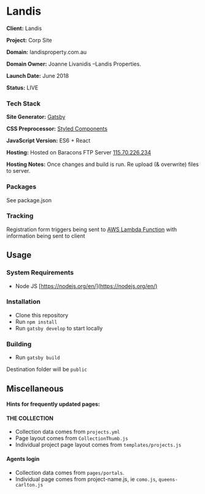 # Landis

__Client:__ Landis  

__Project:__ Corp Site  

__Domain:__ landisproperty.com.au 

__Domain Owner:__ Joanne Livanidis –Landis Properties.  

__Launch Date:__ June 2018  

__Status:__ LIVE  

### Tech Stack

__Site Generator:__ [Gatsby](https://www.gatsbyjs.org/)

__CSS Preprocessor:__ [Styled Components](https://www.styled-components.com/)

__JavaScript Version:__ ES6 + React

__Hosting:__ Hosted on Baracons FTP Server [115.70.226.234](ftp://115.70.226.234)

__Hosting Notes:__ Once changes and build is run. Re upload (& overwrite) files to server.

### Packages

See package.json  

### Tracking

Registration form triggers being sent to [AWS Lambda Function](https://ap-southeast-2.console.aws.amazon.com/apigateway/home?region=ap-southeast-2#/apis/vds9c5imf1/resources/ugavgg/methods/POST) with information being sent to client



## Usage

### System Requirements

* Node JS [https://nodejs.org/en/](https://nodejs.org/en/)

### Installation

* Clone this repository
* Run `npm install`
* Run `gatsby develop` to start locally

### Building

* Run `gatsby build`

Destination folder will be `public`


## Miscellaneous

#### Hints for frequently updated pages:
#### THE COLLECTION
 - Collection data comes from `projects.yml`
 - Page layout comes from `CollectionThumb.js`
 - Individual project page layout comes from `templates/projects.js`

#### Agents login
 - Collection data comes from `pages/portals`.
 - Individual page comes from project-name.js, ie `como.js`, `queens-carlton.js`

